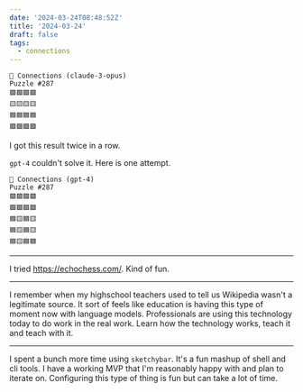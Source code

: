 ```yaml
---
date: '2024-03-24T08:48:52Z'
title: '2024-03-24'
draft: false
tags:
  - connections
---
```


```
🤖 Connections (claude-3-opus)
Puzzle #287
🟩🟩🟩🟩
🟨🟨🟨🟨
🟦🟦🟦🟦
🟪🟪🟪🟪
```

I got this result twice in a row.

`gpt-4` couldn't solve it.
Here is one attempt.

```
🤖 Connections (gpt-4)
Puzzle #287
🟩🟪🟩🟩
🟩🟩🟩🟩
🟦🟨🟦🟨
🟦🟨🟦🟨
🟦🟨🟦🟦
```

---

I tried <https://echochess.com/>.
Kind of fun.

---

I remember when my highschool teachers used to tell us Wikipedia wasn't a legitimate source.
It sort of feels like education is having this type of moment now with language models.
Professionals are using this technology today to do work in the real work.
Learn how the technology works, teach it and teach with it.

---

I spent a bunch more time using `sketchybar`.
It's a fun mashup of shell and cli tools.
I have a working MVP that I'm reasonably happy with and plan to iterate on.
Configuring this type of thing is fun but can take a lot of time.
